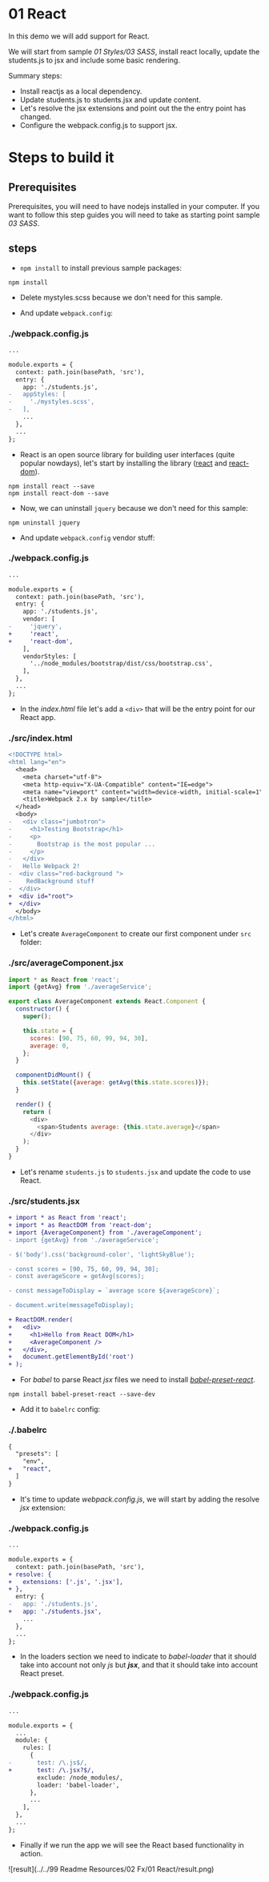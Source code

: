 # 01 React

In this demo we will add support for React.

We will start from sample _01 Styles/03 SASS_, install react locally, update the students.js to jsx and include some basic rendering.

Summary steps:
 - Install reactjs as a local dependency.
 - Update students.js to students.jsx and update content.
 - Let's resolve the jsx extensions and point out the the entry point has changed.
 - Configure the webpack.config.js to support jsx.

# Steps to build it

## Prerequisites

Prerequisites, you will need to have nodejs installed in your computer. If you want to follow this step guides you will need to take as starting point sample _03 SASS_.

## steps

- `npm install` to install previous sample packages:

```
npm install
```

- Delete mystyles.scss because we don't need for this sample.

- And update `webpack.config`:

### ./webpack.config.js
```diff
...

module.exports = {
  context: path.join(basePath, 'src'),
  entry: {
    app: './students.js',
-   appStyles: [
-     './mystyles.scss',
-   ],
    ...
  },
  ...
};

```

- React is an open source library for building user interfaces (quite popular nowdays), let's start by installing the library ([react](https://www.npmjs.com/package/react) and [react-dom](https://www.npmjs.com/package/react-dom)).

```
npm install react --save
npm install react-dom --save
```

- Now, we can uninstall `jquery` because we don't need for this sample:

```
npm uninstall jquery
```

- And update `webpack.config` vendor stuff:

### ./webpack.config.js
```diff
...

module.exports = {
  context: path.join(basePath, 'src'),
  entry: {
    app: './students.js',
    vendor: [
-     'jquery',
+     'react',
+     'react-dom',
    ],
    vendorStyles: [
      '../node_modules/bootstrap/dist/css/bootstrap.css',
    ],
  },
  ...
};

```

- In the *index.html* file let's add a `<div>` that will be the entry
point for our React app.

### ./src/index.html
```diff
<!DOCTYPE html>
<html lang="en">
  <head>
    <meta charset="utf-8">
    <meta http-equiv="X-UA-Compatible" content="IE=edge">
    <meta name="viewport" content="width=device-width, initial-scale=1">
    <title>Webpack 2.x by sample</title>
  </head>
  <body>
-   <div class="jumbotron">
-     <h1>Testing Bootstrap</h1>
-     <p>
-       Bootstrap is the most popular ...
-     </p>
-   </div>
-   Hello Webpack 2!
-  <div class="red-background ">
-    RedBackground stuff
-  </div>
+  <div id="root">
+  </div>
  </body>
</html>

```

- Let's create `AverageComponent` to create our first component under `src` folder:

### ./src/averageComponent.jsx
```javascript
import * as React from 'react';
import {getAvg} from './averageService';

export class AverageComponent extends React.Component {
  constructor() {
    super();

    this.state = {
      scores: [90, 75, 60, 99, 94, 30],
      average: 0,
    };
  }

  componentDidMount() {
    this.setState({average: getAvg(this.state.scores)});
  }

  render() {
    return (
      <div>
        <span>Students average: {this.state.average}</span>
      </div>
    );
  }
}

```

- Let's rename `students.js` to `students.jsx` and update the code to use React.

### ./src/students.jsx
```diff
+ import * as React from 'react';
+ import * as ReactDOM from 'react-dom';
+ import {AverageComponent} from './averageComponent';
- import {getAvg} from './averageService';

- $('body').css('background-color', 'lightSkyBlue');

- const scores = [90, 75, 60, 99, 94, 30];
- const averageScore = getAvg(scores);

- const messageToDisplay = `average score ${averageScore}`;

- document.write(messageToDisplay);

+ ReactDOM.render(
+   <div>
+     <h1>Hello from React DOM</h1>
+     <AverageComponent />
+   </div>,
+   document.getElementById('root')
+ );
```

- For *babel* to parse React *jsx* files we need to install
[*babel-preset-react*](https://github.com/babel/babel/tree/master/packages/babel-preset-react).

```
npm install babel-preset-react --save-dev
```

- Add it to `babelrc` config:

### ./.babelrc
```diff
{
  "presets": [
    "env",
+   "react",
  ]
}

```

- It's time to update *webpack.config.js*, we will start by adding the resolve *jsx* extension:

### ./webpack.config.js
```diff
...

module.exports = {
  context: path.join(basePath, 'src'),
+ resolve: {
+   extensions: ['.js', '.jsx'],
+ },
  entry: {
-   app: './students.js',
+   app: './students.jsx',
    ...
  },
  ...
};

```

- In the loaders section we need to indicate to *babel-loader* that it should take into account not only *js* but _**jsx**_, and that it should take into account React preset.

### ./webpack.config.js
```diff
...

module.exports = {
  ...
  module: {
    rules: [
      {
-       test: /\.js$/,
+       test: /\.jsx?$/,
        exclude: /node_modules/,
        loader: 'babel-loader',
      },
      ...
    ],
  },
  ...
};

```

- Finally if we run the app we will see the React based functionality in action.

![result](../../99 Readme Resources/02 Fx/01 React/result.png)
